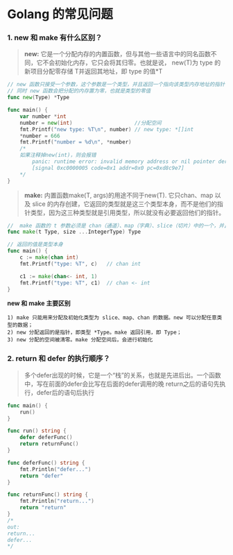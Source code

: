 # Golang 的常见问题

### 1. new 和 make 有什么区别？

> **new:** 它是一个分配内存的内置函数，但与其他一些语言中的同名函数不同，它不会初始化内存，它只会将其归零。也就是说， new(T)为 type 的新项目分配零存储 T并返回其地址，即 type 的值*T

```go
// new 函数只接受一个参数，这个参数是一个类型，并且返回一个指向该类型内存地址的指针
// 同时 new 函数会把分配的内存置为零，也就是类型的零值
func new(Type) *Type

func main() {
	var number *int
	number = new(int)                    //分配空间
	fmt.Printf("new type: %T\n", number) // new type: *[]int
	*number = 666
	fmt.Printf("number = %d\n", *number)
    /* 
    如果注释掉new(int)，则会报错
        panic: runtime error: invalid memory address or nil pointer dereference
        [signal 0xc0000005 code=0x1 addr=0x0 pc=0xd8c9e7] 
    */
}
```


> **make:** 内置函数make(T, args)的用途不同于new(T). 它只chan、map 以及 slice 的内存创建，它返回的类型就是这三个类型本身，而不是他们的指针类型，因为这三种类型就是引用类型，所以就没有必要返回他们的指针。

```go
//  make 函数的 t 参数必须是 chan（通道）、map（字典）、slice（切片）中的一个，并且返回值也是类型本身
func make(t Type, size ...IntegerType) Type

// 返回的值是类型本身
func main() {
	c := make(chan int)
	fmt.Printf("type: %T", c)   // chan int

	c1 := make(chan<- int, 1)
	fmt.Printf("type: %T", c1)  // chan <- int
}

```
**new 和 make 主要区别**
```text
1) make 只能用来分配及初始化类型为 slice、map、chan 的数据。new 可以分配任意类型的数据；
2) new 分配返回的是指针，即类型 *Type。make 返回引用，即 Type；
3) new 分配的空间被清零。make 分配空间后，会进行初始化
```

### 2. return 和 defer 的执行顺序？
> 多个defer出现的时候，它是一个“栈”的关系，也就是先进后出。一个函数中，写在前面的defer会比写在后面的defer调用的晚
> return之后的语句先执行，defer后的语句后执行

```go
func main() {
	run()
}

func run() string {
	defer deferFunc()
	return returnFunc()
}

func deferFunc() string {
	fmt.Println("defer...")
	return "defer"
}

func returnFunc() string {
	fmt.Println("return...")
	return "return"
}
/*
out: 
return...
defer...
*/
```

